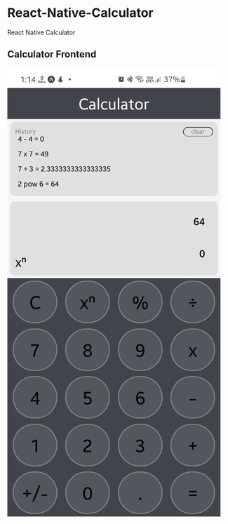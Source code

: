 # React-Native-Calculator

React Native Calculator

## Calculator Frontend

![image1](./images/image1.jpg)
